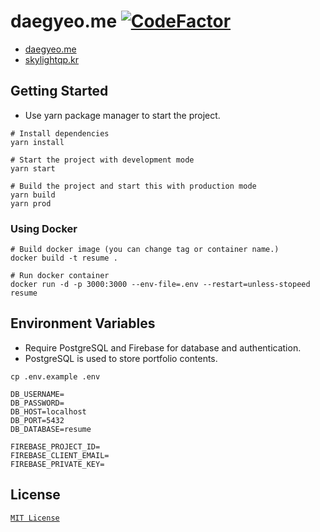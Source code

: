 # daegyeo.me [![CodeFactor](https://www.codefactor.io/repository/github/skylightqp/daegyeo.me/badge)](https://www.codefactor.io/repository/github/skylightqp/daegyeo.me)

- [daegyeo.me](https://daegyeo.me/)
- [skylightqp.kr](https://skylightqp.kr/)

## Getting Started

- Use yarn package manager to start the project.

```shell
# Install dependencies
yarn install

# Start the project with development mode
yarn start

# Build the project and start this with production mode
yarn build
yarn prod
```  

### Using Docker
```shell
# Build docker image (you can change tag or container name.)
docker build -t resume .

# Run docker container
docker run -d -p 3000:3000 --env-file=.env --restart=unless-stopeed resume
```

## Environment Variables

- Require PostgreSQL and Firebase for database and authentication.
- PostgreSQL is used to store portfolio contents.

```shell
cp .env.example .env
```

```
DB_USERNAME=
DB_PASSWORD=
DB_HOST=localhost
DB_PORT=5432
DB_DATABASE=resume

FIREBASE_PROJECT_ID=
FIREBASE_CLIENT_EMAIL=
FIREBASE_PRIVATE_KEY=
```

## License
[`MIT License`](https://github.com/SkyLightQP/daegyeo.me/blob/main/LICENSE)
